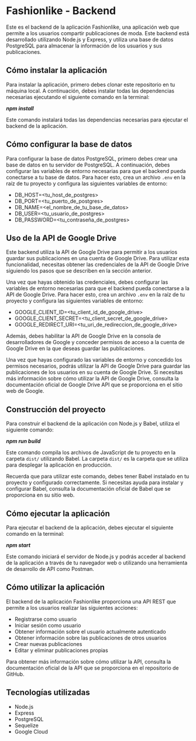# Fashionlike - Backend

Este es el backend de la aplicación Fashionlike, una aplicación web que permite a los usuarios compartir publicaciones de moda. Este backend está desarrollado utilizando Node.js y Express, y utiliza una base de datos PostgreSQL para almacenar la información de los usuarios y sus publicaciones.

## Cómo instalar la aplicación

Para instalar la aplicación, primero debes clonar este repositorio en tu máquina local. A continuación, debes instalar todas las dependencias necesarias ejecutando el siguiente comando en la terminal:

***npm install***

Este comando instalará todas las dependencias necesarias para ejecutar el backend de la aplicación.

## Cómo configurar la base de datos

Para configurar la base de datos PostgreSQL, primero debes crear una base de datos en tu servidor de PostgreSQL. A continuación, debes configurar las variables de entorno necesarias para que el backend pueda conectarse a tu base de datos. Para hacer esto, crea un archivo `.env` en la raíz de tu proyecto y configura las siguientes variables de entorno:

 - DB_HOST=<tu_host_de_postgres>
 - DB_PORT=<tu_puerto_de_postgres>
 - DB_NAME=<el_nombre_de_tu_base_de_datos>
 - DB_USER=<tu_usuario_de_postgres>
 - DB_PASSWORD=<tu_contraseña_de_postgres>

## Uso de la API de Google Drive

Este backend utiliza la API de Google Drive para permitir a los usuarios guardar sus publicaciones en una cuenta de Google Drive. Para utilizar esta funcionalidad, necesitas obtener las credenciales de la API de Google Drive siguiendo los pasos que se describen en la sección anterior.

Una vez que hayas obtenido las credenciales, debes configurar las variables de entorno necesarias para que el backend pueda conectarse a la API de Google Drive. Para hacer esto, crea un archivo `.env` en la raíz de tu proyecto y configura las siguientes variables de entorno:

 - GOOGLE_CLIENT_ID=<tu_client_id_de_google_drive>
 - GOOGLE_CLIENT_SECRET=<tu_client_secret_de_google_drive>
 - GOOGLE_REDIRECT_URI=<tu_uri_de_redireccion_de_google_drive>

Además, debes habilitar la API de Google Drive en la consola de desarrolladores de Google y conceder permisos de acceso a la cuenta de Google Drive en la que deseas guardar las publicaciones.

Una vez que hayas configurado las variables de entorno y concedido los permisos necesarios, podrás utilizar la API de Google Drive para guardar las publicaciones de los usuarios en su cuenta de Google Drive. Si necesitas más información sobre cómo utilizar la API de Google Drive, consulta la documentación oficial de Google Drive API que se proporciona en el sitio web de Google.

## Construcción del proyecto

Para construir el backend de la aplicación con Node.js y Babel, utiliza el siguiente comando:

***npm run build***

Este comando compila los archivos de JavaScript de tu proyecto en la carpeta `dist/` utilizando Babel. La carpeta `dist/` es la carpeta que se utiliza para desplegar la aplicación en producción.

Recuerda que para utilizar este comando, debes tener Babel instalado en tu proyecto y configurado correctamente. Si necesitas ayuda para instalar y configurar Babel, consulta la documentación oficial de Babel que se proporciona en su sitio web.


## Cómo ejecutar la aplicación

Para ejecutar el backend de la aplicación, debes ejecutar el siguiente comando en la terminal:

***npm start***


Este comando iniciará el servidor de Node.js y podrás acceder al backend de la aplicación a través de tu navegador web o utilizando una herramienta de desarrollo de API como Postman.

## Cómo utilizar la aplicación

El backend de la aplicación Fashionlike proporciona una API REST que permite a los usuarios realizar las siguientes acciones:

- Registrarse como usuario
- Iniciar sesión como usuario
- Obtener información sobre el usuario actualmente autenticado
- Obtener información sobre las publicaciones de otros usuarios
- Crear nuevas publicaciones
- Editar y eliminar publicaciones propias

Para obtener más información sobre cómo utilizar la API, consulta la documentación oficial de la API que se proporciona en el repositorio de GitHub.

## Tecnologías utilizadas

- Node.js
- Express
- PostgreSQL
- Sequelize
- Google Cloud
